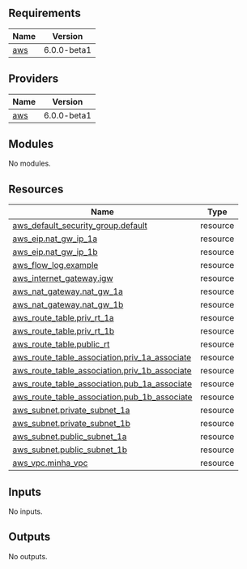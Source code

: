 ## Requirements

| Name | Version |
|------|---------|
| <a name="requirement_aws"></a> [aws](#requirement\_aws) | 6.0.0-beta1 |

## Providers

| Name | Version |
|------|---------|
| <a name="provider_aws"></a> [aws](#provider\_aws) | 6.0.0-beta1 |

## Modules

No modules.

## Resources

| Name | Type |
|------|------|
| [aws_default_security_group.default](https://registry.terraform.io/providers/hashicorp/aws/6.0.0-beta1/docs/resources/default_security_group) | resource |
| [aws_eip.nat_gw_ip_1a](https://registry.terraform.io/providers/hashicorp/aws/6.0.0-beta1/docs/resources/eip) | resource |
| [aws_eip.nat_gw_ip_1b](https://registry.terraform.io/providers/hashicorp/aws/6.0.0-beta1/docs/resources/eip) | resource |
| [aws_flow_log.example](https://registry.terraform.io/providers/hashicorp/aws/6.0.0-beta1/docs/resources/flow_log) | resource |
| [aws_internet_gateway.igw](https://registry.terraform.io/providers/hashicorp/aws/6.0.0-beta1/docs/resources/internet_gateway) | resource |
| [aws_nat_gateway.nat_gw_1a](https://registry.terraform.io/providers/hashicorp/aws/6.0.0-beta1/docs/resources/nat_gateway) | resource |
| [aws_nat_gateway.nat_gw_1b](https://registry.terraform.io/providers/hashicorp/aws/6.0.0-beta1/docs/resources/nat_gateway) | resource |
| [aws_route_table.priv_rt_1a](https://registry.terraform.io/providers/hashicorp/aws/6.0.0-beta1/docs/resources/route_table) | resource |
| [aws_route_table.priv_rt_1b](https://registry.terraform.io/providers/hashicorp/aws/6.0.0-beta1/docs/resources/route_table) | resource |
| [aws_route_table.public_rt](https://registry.terraform.io/providers/hashicorp/aws/6.0.0-beta1/docs/resources/route_table) | resource |
| [aws_route_table_association.priv_1a_associate](https://registry.terraform.io/providers/hashicorp/aws/6.0.0-beta1/docs/resources/route_table_association) | resource |
| [aws_route_table_association.priv_1b_associate](https://registry.terraform.io/providers/hashicorp/aws/6.0.0-beta1/docs/resources/route_table_association) | resource |
| [aws_route_table_association.pub_1a_associate](https://registry.terraform.io/providers/hashicorp/aws/6.0.0-beta1/docs/resources/route_table_association) | resource |
| [aws_route_table_association.pub_1b_associate](https://registry.terraform.io/providers/hashicorp/aws/6.0.0-beta1/docs/resources/route_table_association) | resource |
| [aws_subnet.private_subnet_1a](https://registry.terraform.io/providers/hashicorp/aws/6.0.0-beta1/docs/resources/subnet) | resource |
| [aws_subnet.private_subnet_1b](https://registry.terraform.io/providers/hashicorp/aws/6.0.0-beta1/docs/resources/subnet) | resource |
| [aws_subnet.public_subnet_1a](https://registry.terraform.io/providers/hashicorp/aws/6.0.0-beta1/docs/resources/subnet) | resource |
| [aws_subnet.public_subnet_1b](https://registry.terraform.io/providers/hashicorp/aws/6.0.0-beta1/docs/resources/subnet) | resource |
| [aws_vpc.minha_vpc](https://registry.terraform.io/providers/hashicorp/aws/6.0.0-beta1/docs/resources/vpc) | resource |

## Inputs

No inputs.

## Outputs

No outputs.
